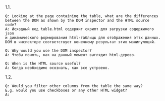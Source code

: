 1.1.

	Q: Looking at the page containing the table, what are the differences 
	between the DOM as shown by the DOM inspector and the HTML source code?
	A: Исходный код table.html содержит скрипт для загрузки содержимого json
	и динамического формирования html-таблицы для отображения эттх данных.
	DOM в инспекторе соответствует конечному результат этих манипуляций.

	Q: Why would you use the DOM inspector? 
	A: Чтобы понять, как на данный момент выглядит html-дерево. 
 		
	Q: When is the HTML source useful?
	A: Когда необходимо осознать, как все устроено.

1.2.

	Q: Would you filter other columns from the table the same way?
	E.g. would you use checkboxes or any other HTML widget?
	A: 
